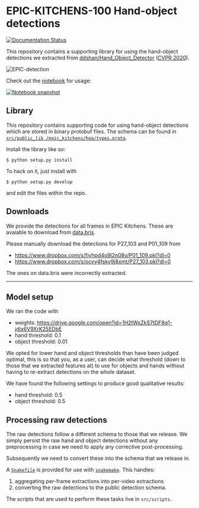 # EPIC-KITCHENS-100 Hand-object detections
[![Documentation Status](https://readthedocs.org/projects/epic-hand-object-detections/badge/?version=latest)](https://epic-hand-object-detections.readthedocs.io/en/latest/?badge=latest)

This repository contains a supporting library for using the hand-object
detections we extracted from
[ddshan/Hand_Object_Detector](https://github.com/ddshan/Hand_Object_Detector)
([CVPR
2020](https://openaccess.thecvf.com/content_CVPR_2020/html/Shan_Understanding_Human_Hands_in_Contact_at_Internet_Scale_CVPR_2020_paper.html)).

![EPIC-detection](./docs/media/hand-object-detection-example.png)

Check out the [notebook](./notebooks/demo.ipynb) for usage:

[![Notebook snapshot](./notebooks/ho-nb.png)](./notebooks/demo.ipynb)

## Library

This repository contains supporting code for using hand-object detections which are
stored in binary protobuf files. The schema can be found in [`src/public_lib
/epic_kitchens/hoa/types.proto`](./src/public_lib/epic_kitchens/hoa/types.proto).

Install the library like so:

```console
$ python setup.py install
```

To hack on it, just install with

```console
$ python setup.py develop
```

and edit the files within the repo.

## Downloads

We provide the detections for all frames in EPIC Kitchens. These are avaiable to
download from [data.bris](https://data.bris.ac.uk/data/dataset/3l8eci2oqgst92n14w2yqi5ytu).

Please manually download the detections for P27_103 and P01_109 from
- https://www.dropbox.com/s/fjvhpd4o9l2n08y/P01_109.pkl?dl=0
- https://www.dropbox.com/s/ocvy4fskv9j8xmt/P27_103.pkl?dl=0

The ones on data.bris were incorrectly extracted.

---

## Model setup

We ran the code with
- weights: https://drive.google.com/open?id=1H2tWsZkS7tDF8q1-jdjx6V9XrK25EDbE
- hand threshold: 0.1
- object threshold: 0.01

We opted for lower hand and object thresholds than have been judged optimal, this is so 
that you, as a user, can decide what threshold (down to those that we extracted features
at) to use for objects and hands without having to re-extract detections on the whole 
dataset.

We have found the following settings to produce good qualitative results:
- hand threshold: 0.5
- object threshold: 0.5
 
 
## Processing raw detections

The raw detections follow a different schema to those that we release. We simply
persist the raw hand and object detections without any preprocessing in case we
need to apply any corrective post-processing.

Subsequently we need to convert these into the schema that we release in.

A [`Snakefile`](./Snakefile) is provided for use with [`snakemake`](https://snakemake.readthedocs.io/en/stable/). 
This handles:

1. aggregating per-frame extractions into per-video extractions
2. converting the raw detections to the public detection schema.

The scripts that are used to perform these tasks live in `src/scripts`.
